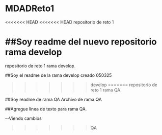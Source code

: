 # MDADReto1
<<<<<<< HEAD
<<<<<<< HEAD
repositorio de reto 1

##Soy readme del nuevo repositorio rama develop
=======
repositorio de reto 1 rama develop.

##Soy el readme de la rama develop creado 050325

>>>>>>> develop
=======
repositorio de reto 1 rama QA.

##Soy readme de rama QA
Archivo de rama QA

##Agregue linea de texto para rama QA.

--Viendo cambios
>>>>>>> QA
